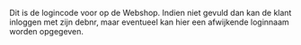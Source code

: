 Dit is de logincode voor op de Webshop. Indien niet gevuld dan kan de klant inloggen met zijn debnr, maar eventueel kan hier een afwijkende loginnaam worden opgegeven. 